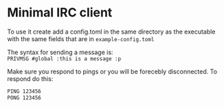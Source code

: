 # Minimal IRC client

To use it create add a config.toml in the same directory as the executable with the same fields that are in `example-config.toml`

The syntax for sending a message is:  
`PRIVMSG #global :this is a message :p`

Make sure you respond to pings or you will be forecebly disconnected. To respond do this:
```sh
PING 123456
PONG 123456
```
